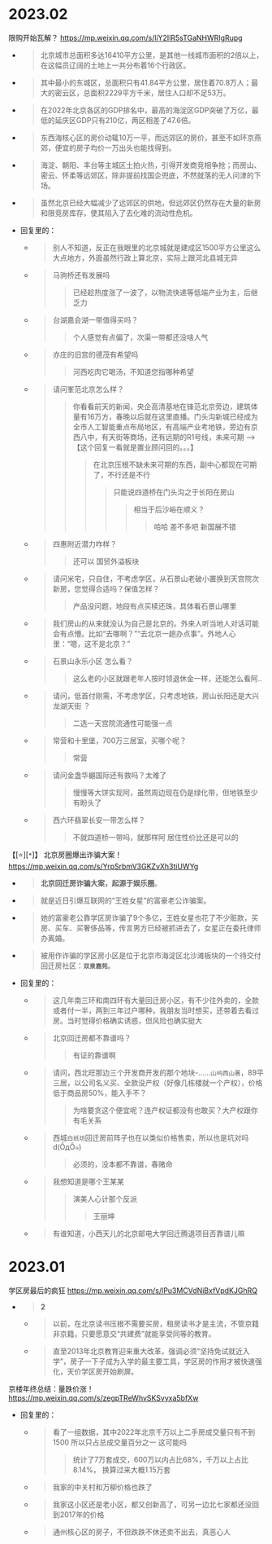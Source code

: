 
# 2023.02

限购开始瓦解？ https://mp.weixin.qq.com/s/liY2IlR5sTGaNHWRIgRupg
- > 北京城市总面积多达16410平方公里，是其他一线城市面积的2倍以上，在这幅员辽阔的土地上一共分布着16个行政区。
- > 其中最小的东城区，总面积只有41.84平方公里，居住着70.8万人；最大的密云区，总面积2229平方千米，居住人口却不足53万。
- > 在2022年北京各区的GDP排名中，最高的海淀区GDP突破了万亿，最低的延庆区GDP只有210亿，两区相差了47.6倍。
- > 东西海核心区的房价动辄10万一平，而远郊区的房价，甚至不如环京燕郊，便宜的房子均价一万出头也能找得到。
- > 海淀、朝阳、丰台等主城区土拍火热，引得开发商竞相争抢；而房山、密云、怀柔等远郊区，除非提前找国企兜底，不然就落的无人问津的下场。
- > 虽然北京已经大幅减少了远郊区的供地，但远郊区仍然存在大量的新房和限竞房库存，使其陷入了去化难的流动性危机。
- 回复里的：
  * > 别人不知道，反正在我眼里的北京城就是建成区1500平方公里这么大点地方，外面虽然行政上算北京，实际上跟河北县城无异
  * > 马驹桥还有发展吗
    >> 已经趁热度涨了一波了，以物流快递等低端产业为主，后继乏力
  * > 台湖嘉会湖一带值得买吗？
    >> 个人感觉有点偏了，次渠一带都还没啥人气
  * > 亦庄的旧宫的德茂有希望吗
    >> 河西吃肉它喝汤，不知道您指哪种希望
  * > 请问峯范北京怎么样？
    >> 你看看前天的新闻，央企高清基地在锋范北京旁边，建筑体量有16万方，春晚以后就在这里直播。门头沟新城已经成为全市人工智能重点布局地区，有高端产业考地铁，旁边有京西八中，有天街等商场，还有远期的R1号线，未来可期  --> 【这个回复一看就是置业顾问回的。。。】
    >>> 在北京压根不缺未来可期的东西，副中心都现在可期了，不行还是不行
    >>>> 只能说四道桥在门头沟之于长阳在房山
    >>>>> 相当于后沙峪在顺义？
    >>>>>> 哈哈 差不多吧 新国展不错
  * > 四惠附近潜力咋样？
    >> 还可以 国贸外溢板块
  * > 请问米宅，只自住，不考虑学区，从石景山老破小置换到天宫院次新房，您觉得合适吗？保值怎样？
    >> 产品没问题，地段有点买椟还珠，具体看石景山哪里
  * > 我们房山的从来就没认为自己是北京的。外来人听当地人对话可能会有点懵。比如“去哪啊？”“去北京一趟办点事”。外地人心里：“嗯，这不是北京？”
  * > 石景山永乐小区 怎么看？
    >> 这么老的小区就跟老年人按时领退休金一样，还能怎么看阿.. 
  * > 请问，低首付刚需，不考虑学区，只考虑地铁，房山长阳还是大兴龙湖天街 ？
    >> 二选一天宫院流通性可能强一点 
  * > 常营和十里堡，700万三居室，买哪个呢？
    >> 常营
  * > 请问金盏华樾国际还有救吗？太难了
    >> 慢慢等大饼实现阿，虽然周边现在仍是绿化带，但地铁至少有盼头了
  * > 西六环翡翠长安一带怎么样？
    >> 不就四道桥一带吗，就那样阿 居住性价比还是可以的

【[:star:][`*`]】 北京房圈爆出诈骗大案！ https://mp.weixin.qq.com/s/YrpSrbmV3GKZvXh3tiUWYg
- > **北京回迁房诈骗大案，起源于娱乐圈**。
- > 就是近日引爆互联网的“王姓女星”的富豪老公诈骗案。
- > 她的富豪老公靠学区房诈骗了9个多亿，王姓女星也花了不少赃款，买房、买车、买奢侈品等，传言男方已经被抓进去了，女星正在委托律师办离婚。
- > 被用作诈骗的学区房小区是位于北京市海淀区北沙滩板块的一个待交付回迁房社区：**`双泉嘉苑`**。
- 回复里的：
  * > 这几年南三环和南四环有大量回迁房小区，有不少往外卖的，全款或者付一半，两到三年过户哪种，我朋友当时想买，还带着去看过房。当时觉得价格确实诱惑，但风险也确实挺大
  * > 北京回迁房都不靠谱吗？
    >> 有证的靠谱啊
  * > 请问，西北旺那边三个开发商开发的那个地块-……`山屿西山著`，89平三居，以公司名义买、全款没产权（好像几栋楼就一个产权），价格低于商品房50%，能入手不？
    >> 为啥要贪这个便宜呢？连产权证都没有也敢买？大产权跟你有毛关系
  * > 西城`白纸坊`回迁房前阵子也在以类似价格售卖，所以也是坑对吗d(ŐдŐ๑)
    >> 必须的，没本都不靠谱，春赌命
  * > 我想知道是哪个王某某
    >> 演美人心计那个反派
    >>> 王丽坤
  * > 有谁知道，小西天儿的北京邮电大学回迁腾退项目否靠谱儿嘛

# 2023.01

学区房最后的疯狂 https://mp.weixin.qq.com/s/lPu3MCVdNiBxfVpdKJGhRQ
- > **2**
  * > 以前，在北京读书压根不需要买房，租房读书才是主流，不管京籍非京籍，只要愿意交“共建费”就能享受同等的教育。
  * > 直至2013年北京教育迎来重大改革，强调必须“坚持免试就近入学”，房子一下子成为入学的最主要工具，学区房的作用才被快速强化，天价学区房开始刷屏。

京楼年终总结：量跌价涨！ https://mp.weixin.qq.com/s/zegpTReWhvSKSvyxa5bfXw
- 回复里的：
  * > 看了一组数据，其中2022年北京千万以上二手房成交量只有不到1500  所以只占总成交量百分之一 这可能吗
    >> 统计了7万套成交，600万以内占比68%，千万以上占比8.14%， 换算过来大概1.15万套
  * > 我家的中关村和万柳价格也跌了
  * > 我家这小区还是老小区，都又创新高了，可另一边北七家都还没回到2017年的价格
  * > 通州核心区的房子，不但跌跌不休还卖不出去，真恶心人
